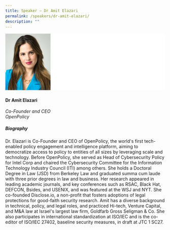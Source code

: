 ```yaml
---
title: Speaker – Dr Amit Elazari
permalink: /speakers/dr-amit-elazari/
description: ""
---
```

![](/images/2023%20Speakers/amit%20elazari.png)

#### **Dr Amit Elazari**

*Co-Founder and CEO <br>
OpenPolicy*


##### **Biography**
Dr. Elazari is Co-Founder and CEO of OpenPolicy, the world's first tech-enabled policy engagement and intelligence platform, aiming to democratize access to policy to entities of all sizes by leveraging scale and technology. Before OpenPolicy, she served as Head of Cybersecurity Policy for Intel Corp and chaired the Cybersecurity Committee for the Information Technology Industry Council (ITI) among others. She holds a Doctoral Degree in Law (JSD) from Berkeley Law and graduated summa cum laude with three prior degrees in law and business. Her research appeared in leading academic journals, and key conferences such as RSAC, Black Hat, DEFCON, Bsides, and USENIX, and was featured at the WSJ and NYT. She co-founded Disclose.io, a non-profit that fosters adoptions of legal protections for good-faith security research. Amit has a diverse background in technical, policy, and legal roles, and practiced Hi-tech, Venture Capital, and M&amp;A law at Israel's largest law firm, Goldfarb Gross Seligman &amp; Co. She also participates in international standardization at ISO/IEC and is the co-editor of ISO/IEC 27402, baseline security measures, in draft at JTC 1 SC27.